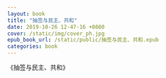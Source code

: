 ```yaml
---
layout: book
title: "抽签与民主、共和"
date: 2019-10-26 12-47-16 +0800
cover: /static/img/cover_ph.jpg
epub_book_url: /static/public/抽签与民主、共和.epub
categories: book
---
```


《抽签与民主、共和》